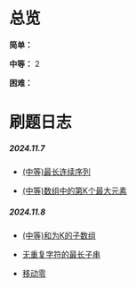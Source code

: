 # 总览
**简单：** 

**中等：** 2

**困难：** 

# 刷题日志

##### 2024.11.7

* [(中等)最长连续序列](https://leetcode.cn/problems/longest-consecutive-sequence/solutions/276931/zui-chang-lian-xu-xu-lie-by-leetcode-solution/?envType=study-plan-v2&envId=top-100-liked)

* [(中等)数组中的第K个最大元素](https://leetcode.cn/problems/kth-largest-element-in-an-array/description/)

##### 2024.11.8

* [(中等)和为K的子数组](https://leetcode.cn/problems/subarray-sum-equals-k/submissions/531039718/?envType=study-plan-v2&envId=top-100-liked)

* [无重复字符的最长子串](https://leetcode.cn/problems/longest-substring-without-repeating-characters/description/?envType=study-plan-v2&envId=top-100-liked)

* [移动零](https://leetcode.cn/problems/move-zeroes/?envType=study-plan-v2&envId=top-100-liked)
